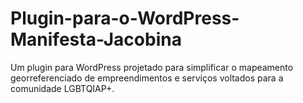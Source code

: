 # Plugin-para-o-WordPress-Manifesta-Jacobina
Um plugin para WordPress projetado para simplificar o mapeamento georreferenciado de empreendimentos e serviços voltados para a comunidade LGBTQIAP+.
